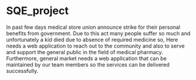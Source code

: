 # SQE_project
In past few days medical store union announce strike for their personal benefits from  government. Due to this act many people suffer so much and unfortunately a kid died due to absence of required medicine so, Here needs a web application to reach out to the community and also to serve and support the general public in the field of medical pharmacy. Furthermore, general market needs a web application that can be maintained by our team members so the services can be delivered successfully.
